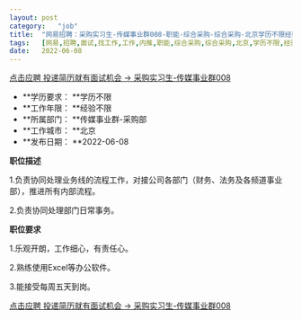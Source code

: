 ```yaml
---
layout:	post
category:	"job"
title:	"网易招聘：采购实习生-传媒事业群008-职能-综合采购-综合采购-北京学历不限经验不限"
tags:	[网易,招聘,面试,找工作,工作,内推,职能,综合采购,综合采购,北京,学历不限,经验不限]
date:	2022-06-08
---
```


[点击应聘 投递简历就有面试机会 ->  采购实习生-传媒事业群008](http://mobile.bole.netease.com/bole/boleDetail?id=40744&employeeId=346f03c3cda5f04c&key=all)



- **学历要求： **学历不限
- **工作年限： **经验不限
- **所属部门： **传媒事业群-采购部
- **工作城市： **北京
- **发布日期： **2022-06-08



**职位描述**

1.负责协同处理业务线的流程工作，对接公司各部门（财务、法务及各频道事业部），推进所有内部流程。

2.负责协同处理部门日常事务。





**职位要求**

1.乐观开朗，工作细心，有责任心。

2.熟练使用Excel等办公软件。

3.能接受每周五天到岗。



[点击应聘 投递简历就有面试机会 ->  采购实习生-传媒事业群008](http://mobile.bole.netease.com/bole/boleDetail?id=40744&employeeId=346f03c3cda5f04c&key=all)